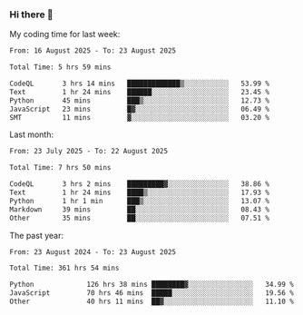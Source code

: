 ### Hi there 👋

My coding time for last week:

<!--START_SECTION:week-->

```txt
From: 16 August 2025 - To: 23 August 2025

Total Time: 5 hrs 59 mins

CodeQL       3 hrs 14 mins   █████████████▒░░░░░░░░░░░   53.99 %
Text         1 hr 24 mins    ██████░░░░░░░░░░░░░░░░░░░   23.45 %
Python       45 mins         ███▒░░░░░░░░░░░░░░░░░░░░░   12.73 %
JavaScript   23 mins         █▓░░░░░░░░░░░░░░░░░░░░░░░   06.49 %
SMT          11 mins         ▓░░░░░░░░░░░░░░░░░░░░░░░░   03.20 %
```

<!--END_SECTION:week-->

Last month:

<!--START_SECTION:month-->

```txt
From: 23 July 2025 - To: 22 August 2025

Total Time: 7 hrs 50 mins

CodeQL       3 hrs 2 mins    █████████▓░░░░░░░░░░░░░░░   38.86 %
Text         1 hr 24 mins    ████▒░░░░░░░░░░░░░░░░░░░░   17.93 %
Python       1 hr 1 min      ███▒░░░░░░░░░░░░░░░░░░░░░   13.07 %
Markdown     39 mins         ██░░░░░░░░░░░░░░░░░░░░░░░   08.43 %
Other        35 mins         ██░░░░░░░░░░░░░░░░░░░░░░░   07.51 %
```

<!--END_SECTION:month-->

The past year:

<!--START_SECTION:year-->

```txt
From: 23 August 2024 - To: 23 August 2025

Total Time: 361 hrs 54 mins

Python             126 hrs 38 mins ████████▓░░░░░░░░░░░░░░░░   34.99 %
JavaScript         70 hrs 46 mins  █████░░░░░░░░░░░░░░░░░░░░   19.56 %
Other              40 hrs 11 mins  ██▓░░░░░░░░░░░░░░░░░░░░░░   11.10 %
```

<!--END_SECTION:year-->
